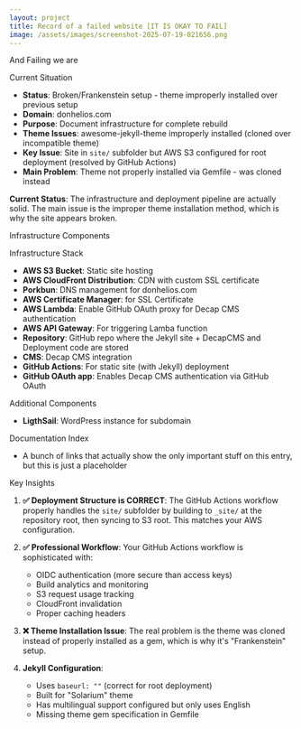 ```yaml
---
layout: project
title: Record of a failed website [IT IS OKAY TO FAIL]
image: /assets/images/screenshot-2025-07-19-021656.png
---
```

And Failing we are

 Current Situation

* **Status**: Broken/Frankenstein setup - theme improperly installed over previous setup
* **Domain**: donhelios.com
* **Purpose**: Document infrastructure for complete rebuild
* **Theme Issues**: awesome-jekyll-theme improperly installed (cloned over incompatible theme)
* **Key Issue**: Site in `site/` subfolder but AWS S3 configured for root deployment (resolved by GitHub Actions)
* **Main Problem**: Theme not properly installed via Gemfile - was cloned instead

**Current Status**: The infrastructure and deployment pipeline are actually solid. The main issue is the improper theme installation method, which is why the site appears broken.

 Infrastructure Components

Infrastructure Stack

* **AWS S3 Bucket**: Static site hosting
* **AWS CloudFront Distribution**: CDN with custom SSL certificate
* **Porkbun**: DNS management for donhelios.com
* **AWS Certificate Manager**: for SSL Certificate
* **AWS Lambda**: Enable GitHub OAuth proxy for Decap CMS authentication
* **AWS API Gateway**: For triggering Lamba function
* **Repository**: GitHub repo where the Jekyll site + DecapCMS and Deployment code are stored
* **CMS**: Decap CMS integration
* **GitHub Actions**: For static site (with Jekyll) deployment
* **GitHub OAuth app**: Enables Decap CMS authentication via GitHub OAuth

 Additional Components

* **LigthSail**: WordPress instance for subdomain

 Documentation Index

* A bunch of links that actually show the only important stuff on this entry, but this is just a placeholder

 Key Insights

1. **✅ Deployment Structure is CORRECT**: The GitHub Actions workflow properly handles the `site/` subfolder by building to `_site/` at the repository root, then syncing to S3 root. This matches your AWS configuration.
2. **✅ Professional Workflow**: Your GitHub Actions workflow is sophisticated with:

   * OIDC authentication (more secure than access keys)
   * Build analytics and monitoring
   * S3 request usage tracking
   * CloudFront invalidation
   * Proper caching headers
3. **❌ Theme Installation Issue**: The real problem is the theme was cloned instead of properly installed as a gem, which is why it's "Frankenstein" setup.
4. **Jekyll Configuration**:

   * Uses `baseurl: ""` (correct for root deployment)
   * Built for "Solarium" theme
   * Has multilingual support configured but only uses English
   * Missing theme gem specification in Gemfile
